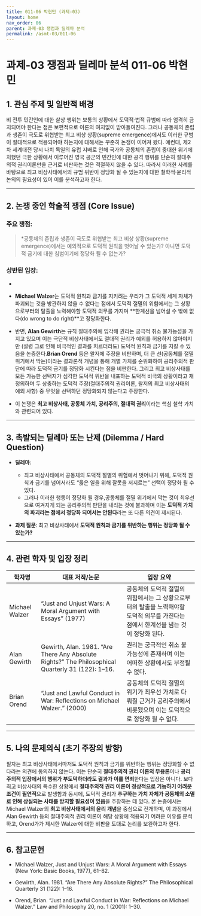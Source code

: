 ```yaml
---
title: 011-06 박현민 (과제-03)
layout: home
nav_order: 06
parent: 과제-03 쟁점과 딜레마 분석
permalink: /asmt-03/011-06
---
```


# 과제-03 쟁점과 딜레마 분석 011-06 박현민 

## 1. 관심 주제 및 일반적 배경

비 전투 민간인에 대한 살상 행위는 보통의 상황에서 도덕적·법적 규범에 따라 엄격히 금지되어야 한다는 점은 보편적으로 이론의 여지없이 받아들여진다. 그러나 공동체의 존립과 생존이 극도로 위협받는 최고 비상 상황(supreme emergence)에서도 이러한 규범이 절대적으로 적용되어야 하는지에 대해서는 꾸준히 논쟁이 이어져 왔다. 예컨대, 제2차 세계대전 당시 나치 독일의 유럽 지배로 인해 국가와 공동체의 존립이 중대한 위기에 처했던 극한 상황에서 이루어진 영국 공군의 민간인에 대한 공격 행위를 단순히 절대주의적 권리이론만을 근거로 비판하는 것은 적절하지 않을 수 있다. 따라서 이러한 사례를 바탕으로 최고 비상사태에서의 규범 위반이 정당화 될 수 있는지에 대한 철학적·윤리적 논의의 필요성이 있어 이를 분석하고자 한다. 


---

## 2. 논쟁 중인 학술적 쟁점 (Core Issue)

### 주요 쟁점:  

> *공동체의 존립과 생존이 극도로 위협받는 최고 비상 상황(supreme emergence)에서는 예외적으로 도덕적 원칙을 벗어날 수 있는가? 아니면 도덕적 금기에 대한 침범이기에 정당화 될 수 없는가? 

### 상반된 입장:
- 

- **Michael Walzer**는 도덕적 원칙과 금기를 지키려는 우리가 그 도덕적 세계 자체가 파괴되는 것을 방관하지 않을 수 없다는 점에서 도덕적 절멸의 위험에서는 그 상황으로부터의 탈출을 노력해야할 도덕적 의무를 가지며 **한계선을 넘어설 수 밖에 없다(do wrong to do right)**고 정당화한다.

- 반면, **Alan Gewirth**는 규칙 절대주의에 입각해 권리는 궁극적 취소 불가능성을 가지고 있으며 이는 극단적 비상사태에서도 절대적 권리가 예외를 허용하지 않아야지만 (설령 그로 인해 비극적인 결과를 치르더라도) 도덕적 원칙과 금기를 지킬 수 있음을 논증한다.**Brian Orend** 등은 왈저에 주장을 비판하며, 더 큰 선(공동체를 절멸 위기에서 막는)이라는 결과론적 개념을 통해 개별 가치를 순위화하여 공리주의적 판단에 따라 도덕적 금기를 정당화 시킨다는 점을 비판한다. 그리고 최고 비상사태를 모든 가능한 선택지가 심각한 도덕적 위반을 내포하는 도덕적 비극의 상황이라고 재정의하며 두 상충하는 도덕적 주장(절대주의적 권리이론, 왈저의 최고 비상사태의 예외 사항) 중 무엇을 선택하던 정당화되지 않는다고 주장한다.
  

- 이 논쟁은 **최고 비상사태, 공동체 가치, 공리주의, 절대적 권리**이라는 핵심 철학 가치와 관련되어 있다.

---

## 3. 촉발되는 딜레마 또는 난제 (Dilemma / Hard Question)

- **딜레마**: 
  - 최고 비상사태에서 공동체의 도덕적 절멸의 위험에서 벗어나기 위해, 도덕적 원칙과 금기를 넘어서라도 “옳은 일을 위해 잘못을 저지르는” 선택이 정당화 될 수 있다. 
  - 그러나 이러한 행동이 정당화 될 경우,공동체를 절멸 위기에서 막는 것이 최우선으로 여겨지게 되는 공리주의적 판단을 내리는 것에 불과하며 이는  **도덕적 가치의 파괴라는 점에서 정당화 되어서는 안된다**라는 또 다른 의견이 제시된다.

- **과제 질문**: 최고 비상사태에서 **도덕적 원칙과 금기를 위반하는 행위는 정당화 될 수 있는가?** 

---

## 4. 관련 학자 및 입장 정리

| 학자명             | 대표 저작/논문                                   | 입장 요약 |
|--------------------|---------------------------------------------------|-----------|
| Michael Walzer   | “Just and Unjust Wars: A Moral Argument with Essays” (1977)                          | 공동체의 도덕적 절멸의 위험에서는 그 상황으로부터의 탈출을 노력해야할 도덕적 의무를 가진다는 점에서 한계선을 넘는 것이 정당화 된다. 
| Alan Gewirth    | Gewirth, Alan. 1981. “Are There Any Absolute Rights?” The Philosophical Quarterly 31 (122): 1–16.                                | 권리는 궁극적인 취소 불가능성에 존재하며 이는 어떠한 상황에서도 부정될 수 없다.|
| Brian Orend       | “Just and Lawful Conduct in War: Reflections on Michael Walzer.” (2000) | 공동체의 도덕적 절멸의 위기가 최우선 가치로 다뤄질 근거가 공리주의에서 비롯됐으며 이는 도덕적으로 정당화 될 수 없다. |



---

## 5. 나의 문제의식 (초기 주장의 방향)

필자는 최고 비상사태에서마저도 도덕적 원칙과 금기를 위반하는 행위는 정당화할 수 없다라는 의견에 동의하지 않는다. 이는 단순히 **절대주의적 권리 이론의 무용론**이나 **공리주의적 입장에서의 행위가 부도덕하더라도 결과가 이를 면죄**한다는 입장은 아니다. 보다 최고 비상사태의 특수한 상황에서 **절대주의적 권리 이론이 정상적으로 기능하기 어려운 조건이 필연적**으로 발생함과 동시에, 도덕적 권리가 **추구하는 가치 자체가 공동체의 소멸로 인해 상실되는 사태를 방지할 필요성이 있음**을 주장하는 데 있다. 본 논증에서는 Michael Walzer의 **최고 비상사태에서의 윤리 개념**을 중심으로 전개하며, 이 과정에서 Alan Gewirth 등의 절대주의적 권리 이론이 해당 상황에 적용되기 어려운 이유를 분석하고, Orend가가 제시한 Walzer에 대한 비판을 토대로 논리를 보완하고자 한다.

---

## 6. 참고문헌

- Michael Walzer, Just and Unjust Wars: A Moral Argument with Essays (New York: Basic Books, 1977), 61–82.  
- Gewirth, Alan. 1981. “Are There Any Absolute Rights?” The Philosophical Quarterly 31 (122): 1–16.

- Orend, Brian. “Just and Lawful Conduct in War: Reflections on Michael Walzer.” Law and Philosophy 20, no. 1 (2001): 1–30. 
